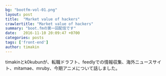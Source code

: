 ```yaml
---
bg: "bootfm-vol-01.png"
layout: post
title:  "Market value of hackers"
crawlertitle: "Market value of hackers"
summary: "boot.fmの第一回配信です"
date:   2016-11-10 20:09:47 +0700
categories: posts
tags: ['front-end']
author: timakin
---
```


timakinとk0kubunが、転職ドラフト、feedlyでの情報収集、海外ニュースサイト、mitamae、mruby、今期アニメについて話しました。
